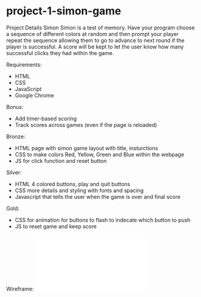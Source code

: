 # project-1-simon-game

Project Details
Simon
Simon is a test of memory. Have your program choose a sequence of different colors at random and then prompt your player repeat the sequence allowing them to go to advance to next round if the player is successful. A score will be kept to let the user know how many successful clicks they had within the game. 

Requirements:
-	HTML
-	CSS
-	JavaScript
-	Google Chrome

Bonus:
-	Add timer-based scoring
-	Track scores across games (even if the page is reloaded)

Bronze:
- HTML page with simon game layout with title, insturctions 
- CSS to make colors Red, Yellow, Green and Blue within the webpage
- JS for click function and reset button 

Silver:
- HTML 4 colored buttons, play and quit buttons
- CSS more details and styling with fonts and spacing
- Javascript that tells the user when the game is over and final score

Gold:
- CSS for animation for buttons to flash to indecate which button to push
- JS to reset game and keep score

Wireframe:
![ project1wireframe](project1wireframe.pdf)

